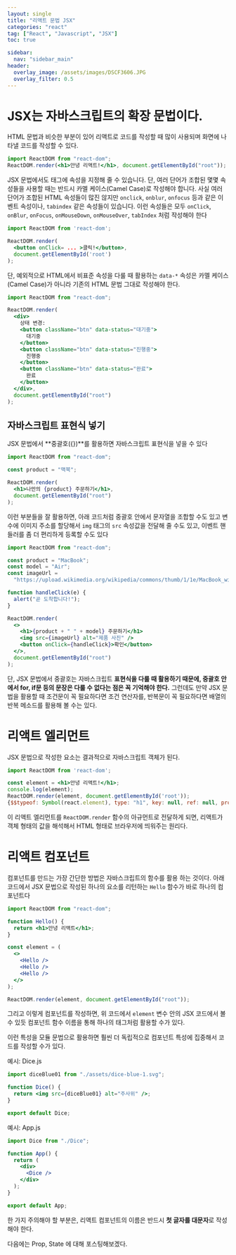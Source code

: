 ```yaml
---
layout: single
title: "리액트 문법 JSX"
categories: "react"
tag: ["React", "Javascript", "JSX"]
toc: true

sidebar:
  nav: "sidebar_main"
header:
  overlay_image: /assets/images/DSCF3606.JPG
  overlay_filter: 0.5
---
```


# JSX는 자바스크립트의 확장 문법이다.

HTML 문법과 비슷한 부분이 있어 리액트로 코드를 작성할 때 많이 사용되며 화면에 나타낼 코드를 작성할 수 있다.

```jsx
import ReactDOM from "react-dom";
ReactDOM.render(<h1>안녕 리액트!</h1>, document.getElementById("root"));
```

JSX 문법에서도 태그에 속성을 지정해 줄 수 있습니다. 단, 여러 단어가 조합된 몇몇 속성들을 사용할 때는 반드시 카멜 케이스(Camel Case)로 작성해야 합니다. 사실 여러 단어가 조합된 HTML 속성들이 많진 않지만 `onclick`, `onblur`, `onfocus` 등과 같은 이벤트 속성이나, `tabindex` 같은 속성들이 있습니다. 이런 속성들은 모두 `onClick`, `onBlur`, `onFocus`, `onMouseDown`, `onMouseOver`, `tabIndex` 처럼 작성해야 한다

```jsx
import ReactDOM from 'react-dom';

ReactDOM.render(
  <button onClick= ... >클릭!</button>,
  document.getElementById('root')
);
```

단, 예외적으로 HTML에서 비표준 속성을 다룰 때 활용하는 `data-*` 속성은 카멜 케이스(Camel Case)가 아니라 기존의 HTML 문법 그대로 작성해야 한다.

```jsx
import ReactDOM from "react-dom";

ReactDOM.render(
  <div>
    상태 변경:
    <button className="btn" data-status="대기중">
      대기중
    </button>
    <button className="btn" data-status="진행중">
      진행중
    </button>
    <button className="btn" data-status="완료">
      완료
    </button>
  </div>,
  document.getElementById("root")
);
```

## 자바스크립트 표현식 넣기

JSX 문법에서 **중괄호({})**를 활용하면 자바스크립트 표현식을 넣을 수 있다

```jsx
import ReactDOM from "react-dom";

const product = "맥북";

ReactDOM.render(
  <h1>나만의 {product} 주문하기</h1>,
  document.getElementById("root")
);
```

이런 부분들을 잘 활용하면, 아래 코드처럼 중괄호 안에서 문자열을 조합할 수도 있고 변수에 이미지 주소를 할당해서 `img` 태그의 `src` 속성값을 전달해 줄 수도 있고, 이벤트 핸들러를 좀 더 편리하게 등록할 수도 있다

```jsx
import ReactDOM from "react-dom";

const product = "MacBook";
const model = "Air";
const imageUrl =
  "https://upload.wikimedia.org/wikipedia/commons/thumb/1/1e/MacBook_with_Retina_Display.png/500px-MacBook_with_Retina_Display.png";

function handleClick(e) {
  alert("곧 도착합니다!");
}

ReactDOM.render(
  <>
    <h1>{product + " " + model} 주문하기</h1>
    <img src={imageUrl} alt="제품 사진" />
    <button onClick={handleClick}>확인</button>
  </>,
  document.getElementById("root")
);
```

단, JSX 문법에서 중괄호는 자바스크립트 **표현식을 다룰 때 활용하기 때문에, 중괄호 안에서 for, if문 등의 문장은 다룰 수 없다는 점은 꼭 기억해야 한다.** 그런데도 만약 JSX 문법을 활용할 때 조건문이 꼭 필요하다면 조건 연산자를, 반복문이 꼭 필요하다면 배열의 반복 메소드를 활용해 볼 수는 있다.

# 리액트 엘리먼트

JSX 문법으로 작성한 요소는 결과적으로 자바스크립트 객체가 된다.

```jsx
import ReactDOM from 'react-dom';

const element = <h1>안녕 리액트!</h1>;
console.log(element);
ReactDOM.render(element, document.getElementById('root'));
{$$typeof: Symbol(react.element), type: "h1", key: null, ref: null, props: {…}, …}
```

이 리액트 엘리먼트를 `ReactDOM.render` 함수의 아규먼트로 전달하게 되면, 리액트가 객체 형태의 값을 해석해서 HTML 형태로 브라우저에 띄워주는 원리다.

# 리액트 컴포넌트

컴포넌트를 만드는 가장 간단한 방법은 자바스크립트의 함수를 활용 하는 것이다. 아래 코드에서 JSX 문법으로 작성된 하나의 요소를 리턴하는 `Hello` 함수가 바로 하나의 컴포넌트다

```jsx
import ReactDOM from "react-dom";

function Hello() {
  return <h1>안녕 리액트</h1>;
}

const element = (
  <>
    <Hello />
    <Hello />
    <Hello />
  </>
);

ReactDOM.render(element, document.getElementById("root"));
```

그리고 이렇게 컴포넌트를 작성하면, 위 코드에서 `element` 변수 안의 JSX 코드에서 볼 수 있듯 컴포넌트 함수 이름을 통해 하나의 태그처럼 활용할 수가 있다.

이런 특성을 모듈 문법으로 활용하면 훨씬 더 독립적으로 컴포넌트 특성에 집중해서 코드를 작성할 수가 있다.

예시: Dice.js

```jsx
import diceBlue01 from "./assets/dice-blue-1.svg";

function Dice() {
  return <img src={diceBlue01} alt="주사위" />;
}

export default Dice;
```

예시: App.js

```jsx
import Dice from "./Dice";

function App() {
  return (
    <div>
      <Dice />
    </div>
  );
}

export default App;
```

한 가지 주의해야 할 부분은, 리액트 컴포넌트의 이름은 반드시 **첫 글자를 대문자**로 작성해야 한다.

다음에는 Prop, State 에 대해 포스팅해보겠다.
